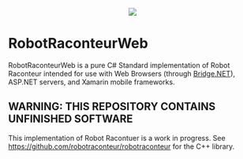<p align="center"><img src="https://robotraconteurpublicfiles.s3.amazonaws.com/RRheader2.jpg"></p>

# RobotRaconteurWeb

RobotRaconteurWeb is a pure C\# Standard implementation of Robot Raconteur intended for use with Web Browsers (through [Bridge.NET](https://bridge.net/)), ASP.NET servers, and Xamarin mobile frameworks.

## WARNING: THIS REPOSITORY CONTAINS UNFINISHED SOFTWARE

This implementation of Robot Racontuer is a work in progress. See https://github.com/robotraconteur/robotraconteur for the C++ library.
